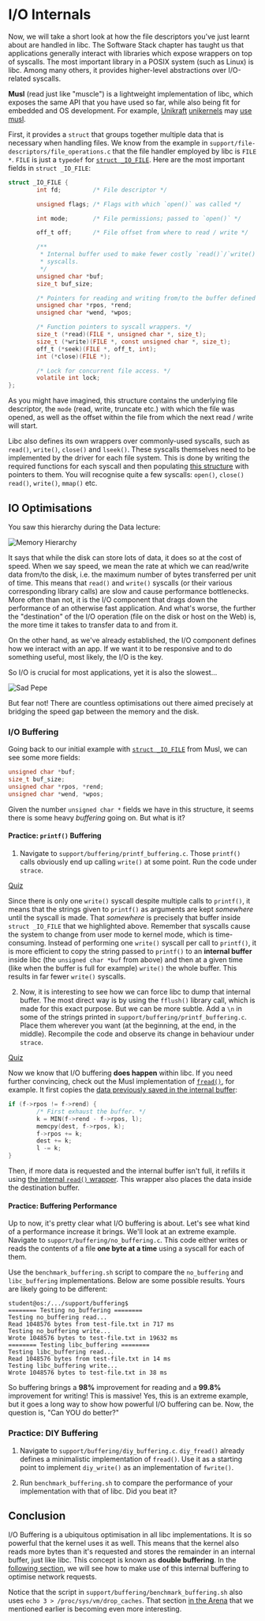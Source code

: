 # I/O Internals

Now, we will take a short look at how the file descriptors you've just learnt about are handled in libc.
The Software Stack chapter has taught us that applications generally interact with libraries which expose wrappers on top of syscalls.
The most important library in a POSIX system (such as Linux) is libc.
Among many others, it provides higher-level abstractions over I/O-related syscalls.

**Musl** (read just like "muscle") is a lightweight implementation of libc, which exposes the same API that you have used so far, while also being fit for embedded and OS development.
For example, [Unikraft](https://unikraft.org/) [unikernels](https://unikraft.org/docs/concepts/) may [use musl](https://github.com/unikraft/lib-musl).

First, it provides a `struct` that groups together multiple data that is necessary when handling files.
We know from the example in `support/file-descriptors/file_operations.c` that the file handler employed by libc is `FILE *`.
`FILE` is just a `typedef` for [`struct _IO_FILE`](https://elixir.bootlin.com/musl/v1.2.3/source/src/internal/stdio_impl.h#L21).
Here are the most important fields in `struct _IO_FILE`:

```c
struct _IO_FILE {
        int fd;         /* File descriptor */

        unsigned flags; /* Flags with which `open()` was called */

        int mode;       /* File permissions; passed to `open()` */

        off_t off;      /* File offset from where to read / write */

        /**
         * Internal buffer used to make fewer costly `read()`/`write()`
         * syscalls.
         */
        unsigned char *buf;
        size_t buf_size;

        /* Pointers for reading and writing from/to the buffer defined above. */
        unsigned char *rpos, *rend;
        unsigned char *wend, *wpos;

        /* Function pointers to syscall wrappers. */
        size_t (*read)(FILE *, unsigned char *, size_t);
        size_t (*write)(FILE *, const unsigned char *, size_t);
        off_t (*seek)(FILE *, off_t, int);
        int (*close)(FILE *);

        /* Lock for concurrent file access. */
        volatile int lock;
};
```

As you might have imagined, this structure contains the underlying file descriptor, the `mode` (read, write, truncate etc.) with which the file was opened, as well as the offset within the file from which the next read / write will start.

Libc also defines its own wrappers over commonly-used syscalls, such as `read()`, `write()`, `close()` and `lseek()`.
These syscalls themselves need to be implemented by the driver for each file system.
This is done by writing the required functions for each syscall and then populating [this structure](https://elixir.bootlin.com/linux/v6.0.9/source/include/linux/fs.h#L2093) with pointers to them.
You will recognise quite a few syscalls: `open()`, `close()` `read()`, `write()`, `mmap()` etc.

## IO Optimisations

You saw this hierarchy during the Data lecture:

![Memory Hierarchy](../media/memory-hierarchy.svg)

It says that while the disk can store lots of data, it does so at the cost of speed.
When we say speed, we mean the rate at which we can read/write data from/to the disk, i.e. the maximum number of bytes transferred per unit of time.
This means that `read()` and `write()` syscalls (or their various corresponding library calls) are slow and cause performance bottlenecks.
More often than not, it is the I/O component that drags down the performance of an otherwise fast application.
And what's worse, the further the "destination" of the I/O operation (file on the disk or host on the Web) is, the more time it takes to transfer data to and from it.

On the other hand, as we've already established, the I/O component defines how we interact with an app.
If we want it to be responsive and to do something useful, most likely, the I/O is the key.

So I/O is crucial for most applications, yet it is also the slowest...

![Sad Pepe](../media/sad-pepe.png)

But fear not!
There are countless optimisations out there aimed precisely at bridging the speed gap between the memory and the disk.

### I/O Buffering

Going back to our initial example with [`struct _IO_FILE`](https://elixir.bootlin.com/musl/v1.2.3/source/src/internal/stdio_impl.h#L21) from Musl, we can see some more fields:

```c
unsigned char *buf;
size_t buf_size;
unsigned char *rpos, *rend;
unsigned char *wend, *wpos;
```

Given the number `unsigned char *` fields we have in this structure, it seems there is some heavy _buffering_ going on.
But what is it?

#### Practice: `printf()` Buffering

1. Navigate to `support/buffering/printf_buffering.c`.
Those `printf()` calls obviously end up calling `write()` at some point.
Run the code under `strace`.

[Quiz](../quiz/strace-printf.md)

Since there is only one `write()` syscall despite multiple calls to `printf()`, it means that the strings given to `printf()` as arguments are kept _somewhere_ until the syscall is made.
That _somewhere_ is precisely that buffer inside `struct _IO_FILE` that we highlighted above.
Remember that syscalls cause the system to change from user mode to kernel mode, which is time-consuming.
Instead of performing one `write()` syscall per call to `printf()`, it is more efficient to copy the string passed to `printf()` to an **internal buffer** inside libc (the `unsigned char *buf` from above) and then at a given time (like when the buffer is full for example) `write()` the whole buffer.
This results in far fewer `write()` syscalls.

<!-- markdownlint-disable MD029 -->

2. Now, it is interesting to see how we can force libc to dump that internal buffer.
The most direct way is by using the `fflush()` library call, which is made for this exact purpose.
But we can be more subtle.
Add a `\n` in some of the strings printed in `support/buffering/printf_buffering.c`.
Place them wherever you want (at the beginning, at the end, in the middle).
Recompile the code and observe its change in behaviour under `strace`.

<!-- markdownlint-enable MD029 -->

[Quiz](../quiz/flush-libc-buffer.md)

Now we know that I/O buffering **does happen** within libc.
If you need further convincing, check out the Musl implementation of [`fread()`](https://elixir.bootlin.com/musl/v1.2.3/source/src/stdio/fread.c#L6), for example.
It first copies the [data previously saved in the internal buffer](https://elixir.bootlin.com/musl/v1.2.3/source/src/stdio/fread.c#L16):

```c
if (f->rpos != f->rend) {
        /* First exhaust the buffer. */
        k = MIN(f->rend - f->rpos, l);
        memcpy(dest, f->rpos, k);
        f->rpos += k;
        dest += k;
        l -= k;
}
```

Then, if more data is requested and the internal buffer isn't full, it refills it using [the internal `read()` wrapper](https://elixir.bootlin.com/musl/v1.2.3/source/src/stdio/fread.c#L27).
This wrapper also places the data inside the destination buffer.

#### Practice: Buffering Performance

Up to now, it's pretty clear what I/O buffering is about.
Let's see what kind of a performance increase it brings.
We'll look at an extreme example.
Navigate to `support/buffering/no_buffering.c`.
This code either writes or reads the contents of a file **one byte at a time** using a syscall for each of them.

Use the `benchmark_buffering.sh` script to compare the `no_buffering` and `libc_buffering` implementations.
Below are some possible results.
Yours are likely going to be different:

```console
student@os:/.../support/buffering$
======== Testing no_buffering ========
Testing no_buffering read...
Read 1048576 bytes from test-file.txt in 717 ms
Testing no_buffering write...
Wrote 1048576 bytes to test-file.txt in 19632 ms
======== Testing libc_buffering ========
Testing libc_buffering read...
Read 1048576 bytes from test-file.txt in 14 ms
Testing libc_buffering write...
Wrote 1048576 bytes to test-file.txt in 38 ms
```

<!-- markdownlint-disable MD104 -->

So buffering brings a **98%** improvement for reading and a **99.8%** improvement for writing!
This is massive!
Yes, this is an extreme example, but it goes a long way to show how powerful I/O buffering can be.
Now, the question is, "Can YOU do better?"

<!-- markdownlint-enable MD104 -->

### Practice: DIY Buffering

1. Navigate to `support/buffering/diy_buffering.c`.
`diy_fread()` already defines a minimalistic implementation of `fread()`.
Use it as a starting point to implement `diy_write()` as an implementation of `fwrite()`.

1. Run `benchmark_buffering.sh` to compare the performance of your implementation with that of libc.
Did you beat it?

## Conclusion

I/O Buffering is a ubiquitous optimisation in all libc implementations.
It is so powerful that the kernel uses it as well.
This means that the kernel also reads more bytes than it's requested and stores the remainder in an internal buffer, just like libc.
This concept is known as **double buffering**.
In the [following section](./zero-copy.md), we will see how to make use of this internal buffering to optimise network requests.

Notice that the script in `support/buffering/benchmark_buffering.sh` also uses `echo 3 > /proc/sys/vm/drop_caches`.
That section [in the Arena](./arena.md#to-drop-or-not-to-drop) that we mentioned earlier is becoming even more interesting.
